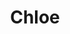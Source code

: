 ---
title: Chloe
artigo: a
picture: /images/c/Chloe.jpg
background: /images/fundos/coracao.jpg
style: style-roxo1
description: Significado do nome Chloe
full-description: Embora pareça apenas um sofisticado nome francês, a origem de Chloe é grega, e significa broto verde, folhagem ou viçosa. Em outras palavras, se refere ao que é novo, jovem, com frescor. De muita personalidade, esse nome revela uma pessoa curiosa, delicada e, évidemment, muito charmosa!
---